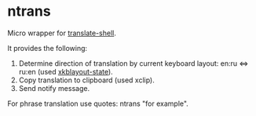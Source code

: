 ntrans
==============
Micro wrapper for [translate-shell](https://github.com/soimort/translate-shell).

It provides the following:

1. Determine direction of translation by current keyboard layout: en:ru <=> ru:en (used [xkblayout-state](https://github.com/nonpop/xkblayout-state)).
2. Copy translation to clipboard (used xclip).
3. Send notify message.

For phrase translation use quotes: ntrans "for example".
